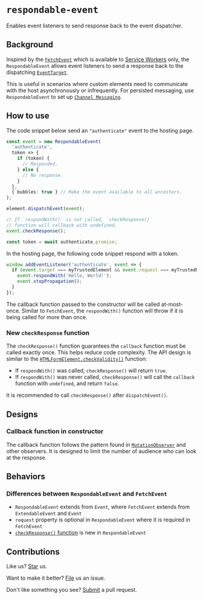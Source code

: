 # `respondable-event`

Enables event listeners to send response back to the event dispatcher.

## Background

Inspired by the [`FetchEvent`](https://developer.mozilla.org/en-US/docs/Web/API/FetchEvent) which is available to [Service Workers](https://developer.mozilla.org/en-US/docs/Web/API/Service_Worker_API) only, the `RespondableEvent` allows event listeners to send a response back to the dispatching [`EventTarget`](https://developer.mozilla.org/en-US/docs/Web/API/EventTarget).

This is useful in scenarios where custom elements need to communicate with the host asynchronously or infrequently. For persisted messaging, use `RespondableEvent` to set up [`Channel Messaging`](https://developer.mozilla.org/en-US/docs/Web/API/Channel_Messaging_API/Using_channel_messaging).

## How to use

The code snippet below send an `"authenticate"` event to the hosting page.

```ts
const event = new RespondableEvent(
  'authenticate',
  token => {
    if (token) {
      // Responded.
    } else {
      // No response.
    }
  },
  { bubbles: true } // Make the event available to all ancestors.
);

element.dispatchEvent(event);

// If `respondWith()` is not called, `checkResponse()`
// function will callback with undefined.
event.checkResponse();

const token = await authenticate.promise;
```

In the hosting page, the following code snippet respond with a token.

```ts
window.addEventListener('authenticate', event => {
  if (event.target === myTrustedElement && event.request === myTrustedRequest) {
    event.respondWith('Hello, World!');
    event.stopPropagation();
  }
});
```

The callback function passed to the constructor will be called at-most-once. Similar to `FetchEvent`, the `respondWith()` function will throw if it is being called for more than once.

### New `checkResponse` function

The `checkResponse()` function guarantees the `callback` function must be called exactly once. This helps reduce code complexity. The API design is similar to the [`HTMLFormElement.checkValidity()`](https://developer.mozilla.org/en-US/docs/Web/API/HTMLFormElement/checkValidity) function:

- If `respondWith()` was called, `checkResponse()` will return `true`.
- If `respondWith()` was never called, `checkResponse()` will call the `callback` function with `undefined`, and return `false`.

It is recommended to call `checkResponse()` after `dispatchEvent()`.

## Designs

### Callback function in constructor

The callback function follows the pattern found in [`MutationObserver`](https://developer.mozilla.org/en-US/docs/Web/API/MutationObserver/MutationObserver) and other observers. It is designed to limit the number of audience who can look at the response.

## Behaviors

### Differences between `RespondableEvent` and `FetchEvent`

- `RespondableEvent` extends from `Event`, where `FetchEvent` extends from `ExtendableEvent` and `Event`
- `request` property is optional in `RespondableEvent` where it is required in `FetchEvent`
- [`checkResponse()` function](#new-checkresponse-function) is new in `RespondableEvent`

## Contributions

Like us? [Star](https://github.com/compulim/respondable-event/stargazers) us.

Want to make it better? [File](https://github.com/compulim/respondable-event/issues) us an issue.

Don't like something you see? [Submit](https://github.com/compulim/respondable-event/pulls) a pull request.
